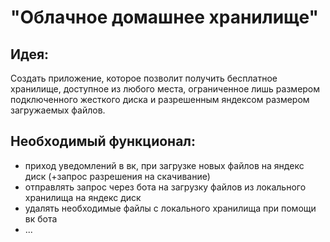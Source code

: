 # "Облачное домашнее хранилище"
## Идея:
Создать приложение, которое позволит получить бесплатное хранилище, доступное из любого места, ограниченное лишь
размером подключенного жесткого диска и разрешенным яндексом размером загружаемых файлов. 

## Необходимый функционал:
* приход уведомлений в вк, при загрузке новых файлов на яндекс диск (+запрос разрешения на скачивание)
* отправлять запрос через бота на загрузку файлов из локального хранилища на яндекс диск
* удалять необходимые файлы с локального хранилища при помощи вк бота
* ...


